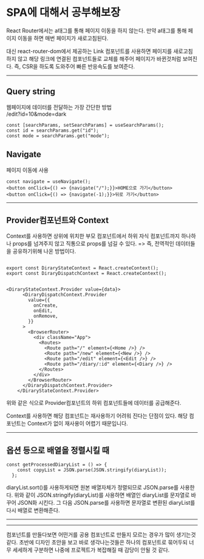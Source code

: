 # SPA에 대해서 공부해보장

React Router에서는 a태그를 통해 페이지 이동을 하지 않는다.
만약 a태그를 통해 페이지 이동을 하면 매번 페이지가 새로고침된다.

대신 react-router-dom에서 제공하는 Link 컴포넌트를 사용하면 페이지를 새로고침하지 않고 해당 링크에 연결된 컴포넌트들로 교체를 해주어 페이지가 바뀐것처럼 보여진다.
즉, CSR을 하도록 도와주어 빠른 반응속도를 보여준다.

---

## Query string

웹페이지에 데이터를 전달하는 가장 간단한 방법  
/edit?id=10&mode=dark

```
const [searchParams, setSearchParams] = useSearchParams();
const id = searchParams.get("id");
const mode = searchParams.get("mode");

```

## Navigate

페이지 이동에 사용

```
const navigate = useNavigate();
<button onClick={() => {navigate("/");}}>HOME으로 가기</button>
<button onClick={() => {navigate(-1);}}>뒤로 가기</button>
```

---

## Provider컴포넌트와 Context

Context를 사용하면 상위에 위치한 부모 컴포넌트에서 하위 자식 컴포넌트까지 하나하나 props를 넘겨주지 않고 직통으로 props를 넘길 수 있다. => 즉, 전역적인 데이터들을 공유하기위해 나온 방법이다.

```

export const DiraryStateContext = React.createContext();
export const DiraryDispatchContext = React.createContext();


<DiraryStateContext.Provider value={data}>
      <DiraryDispatchContext.Provider
        value={{
          onCreate,
          onEdit,
          onRemove,
        }}
      >
        <BrowserRouter>
          <div className="App">
            <Routes>
              <Route path="/" element={<Home />} />
              <Route path="/new" element={<New />} />
              <Route path="/edit" element={<Edit />} />
              <Route path="/diary/:id" element={<Diary />} />
            </Routes>
          </div>
        </BrowserRouter>
      </DiraryDispatchContext.Provider>
    </DiraryStateContext.Provider>
```

위와 같은 식으로 Provider컴포넌트의 하위 컴포넌트들에 데이터를 공급해준다.

Context를 사용하면 해당 컴포넌트는 재사용하기 어려워 진다는 단점이 있다. 해당 컴포넌트는 Context가 없이 재사용이 어렵기 때문입니다.

---

## 옵션 등으로 배열을 정렬시킬 때

```
const getProcessedDiaryList = () => {
    const copyList = JSON.parse(JSON.stringify(diaryList));
  };
```

diaryList.sort()를 사용하게되면 원본 배열자체가 정렬되므로 JSON.parse를 사용한다.
위와 같이 JSON.stringify(diaryList)를 사용하면
배열인 diaryList를 문자열로 바꾸어 JSON화 시킨다.
그 다음 JSON.parse를 사용하면 문자열로 변환된 diaryList를 다시 배열로 변환해준다.

---

---

컴포넌트를 만들다보면 어떤거를 공용 컴포넌트로 만들지 모르는 경우가 많이 생기는것 같다.
초반에 디자인 초안을 보고 바로 생각나는것들은 하나의 컴포넌트로 묶어두되 너무 세세하게 구분하면 나중에 프로젝트가 복잡해질 때 감당이 안될 것 같다.
